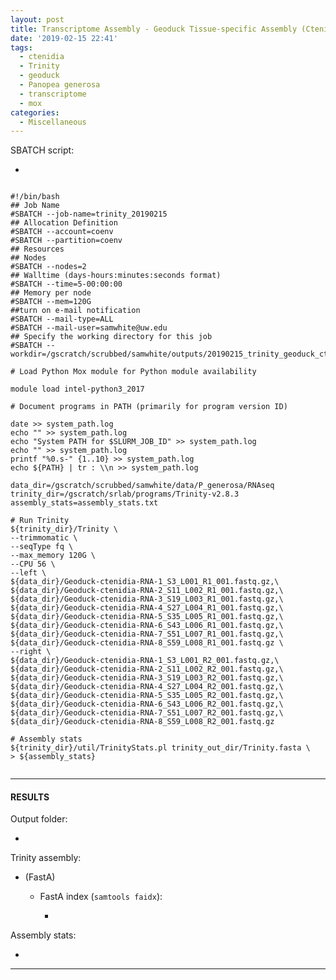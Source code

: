 ```yaml
---
layout: post
title: Transcriptome Assembly - Geoduck Tissue-specific Assembly (Ctenidia)
date: '2019-02-15 22:41'
tags:
  - ctenidia
  - Trinity
  - geoduck
  - Panopea generosa
  - transcriptome
  - mox
categories:
  - Miscellaneous
---
```




SBATCH script:

- []()

<pre><code>
#!/bin/bash
## Job Name
#SBATCH --job-name=trinity_20190215
## Allocation Definition
#SBATCH --account=coenv
#SBATCH --partition=coenv
## Resources
## Nodes
#SBATCH --nodes=2
## Walltime (days-hours:minutes:seconds format)
#SBATCH --time=5-00:00:00
## Memory per node
#SBATCH --mem=120G
##turn on e-mail notification
#SBATCH --mail-type=ALL
#SBATCH --mail-user=samwhite@uw.edu
## Specify the working directory for this job
#SBATCH --workdir=/gscratch/scrubbed/samwhite/outputs/20190215_trinity_geoduck_ctenidia_RNAseq

# Load Python Mox module for Python module availability

module load intel-python3_2017

# Document programs in PATH (primarily for program version ID)

date >> system_path.log
echo "" >> system_path.log
echo "System PATH for $SLURM_JOB_ID" >> system_path.log
echo "" >> system_path.log
printf "%0.s-" {1..10} >> system_path.log
echo ${PATH} | tr : \\n >> system_path.log

data_dir=/gscratch/scrubbed/samwhite/data/P_generosa/RNAseq
trinity_dir=/gscratch/srlab/programs/Trinity-v2.8.3
assembly_stats=assembly_stats.txt

# Run Trinity
${trinity_dir}/Trinity \
--trimmomatic \
--seqType fq \
--max_memory 120G \
--CPU 56 \
--left \
${data_dir}/Geoduck-ctenidia-RNA-1_S3_L001_R1_001.fastq.gz,\
${data_dir}/Geoduck-ctenidia-RNA-2_S11_L002_R1_001.fastq.gz,\
${data_dir}/Geoduck-ctenidia-RNA-3_S19_L003_R1_001.fastq.gz,\
${data_dir}/Geoduck-ctenidia-RNA-4_S27_L004_R1_001.fastq.gz,\
${data_dir}/Geoduck-ctenidia-RNA-5_S35_L005_R1_001.fastq.gz,\
${data_dir}/Geoduck-ctenidia-RNA-6_S43_L006_R1_001.fastq.gz,\
${data_dir}/Geoduck-ctenidia-RNA-7_S51_L007_R1_001.fastq.gz,\
${data_dir}/Geoduck-ctenidia-RNA-8_S59_L008_R1_001.fastq.gz \
--right \
${data_dir}/Geoduck-ctenidia-RNA-1_S3_L001_R2_001.fastq.gz,\
${data_dir}/Geoduck-ctenidia-RNA-2_S11_L002_R2_001.fastq.gz,\
${data_dir}/Geoduck-ctenidia-RNA-3_S19_L003_R2_001.fastq.gz,\
${data_dir}/Geoduck-ctenidia-RNA-4_S27_L004_R2_001.fastq.gz,\
${data_dir}/Geoduck-ctenidia-RNA-5_S35_L005_R2_001.fastq.gz,\
${data_dir}/Geoduck-ctenidia-RNA-6_S43_L006_R2_001.fastq.gz,\
${data_dir}/Geoduck-ctenidia-RNA-7_S51_L007_R2_001.fastq.gz,\
${data_dir}/Geoduck-ctenidia-RNA-8_S59_L008_R2_001.fastq.gz

# Assembly stats
${trinity_dir}/util/TrinityStats.pl trinity_out_dir/Trinity.fasta \
> ${assembly_stats}

</code></pre>

---

#### RESULTS

Output folder:

- []()

Trinity assembly:

- []()(FastA)

  - FastA index (```samtools faidx```):

    - []()

Assembly stats:

- []()

---
